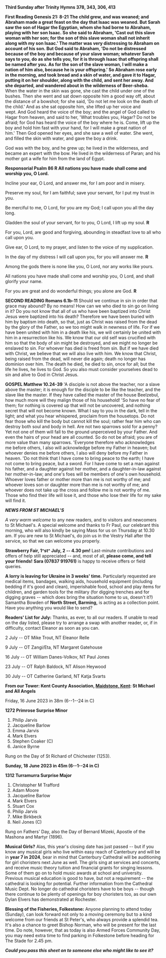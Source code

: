 **Third Sunday after Trinity Hymns 378, 343, 306, 413**

**First Reading Genesis 21: 8-21 The child grew, and was weaned; and
Abraham made a great feast on the day that Isaac was weaned. But Sarah
saw the son of Hagar the Egyptian, whom she had borne to Abraham,
playing with her son Isaac. So she said to Abraham, 'Cast out this slave
woman with her son; for the son of this slave woman shall not inherit
along with my son Isaac.' The matter was very distressing to Abraham on
account of his son. But God said to Abraham, 'Do not be distressed
because of the boy and because of your slave woman; whatever Sarah says
to you, do as she tells you, for it is through Isaac that offspring
shall be named after you. As for the son of the slave woman, I will make
a nation of him also, because he is your offspring.' So Abraham rose
early in the morning, and took bread and a skin of water, and gave it to
Hagar, putting it on her shoulder, along with the child, and sent her
away. And she departed, and wandered about in the wilderness of
Beer-sheba.** When the water in the skin was gone, she cast the child
under one of the bushes. Then she went and sat down opposite him a good
way off, about the distance of a bowshot; for she said, 'Do not let me
look on the death of the child.' And as she sat opposite him, she lifted
up her voice and wept. And God heard the voice of the boy; and the angel
of God called to Hagar from heaven, and said to her, 'What troubles you,
Hagar? Do not be afraid; for God has heard the voice of the boy where he
is. Come, lift up the boy and hold him fast with your hand, for I will
make a great nation of him.' Then God opened her eyes, and she saw a
well of water. She went, and filled the skin with water, and gave the
boy a drink.

God was with the boy, and he grew up; he lived in the wilderness, and
became an expert with the bow. He lived in the wilderness of Paran; and
his mother got a wife for him from the land of Egypt.

**Responsorial Psalm 86 R All nations you have made shall come and
worship you, O Lord.**

Incline your ear, O Lord, and answer me, for I am poor and in misery.

Preserve my soul, for I am faithful; save your servant, for I put my
trust in you.

Be merciful to me, O Lord, for you are my God; I call upon you all the
day long.

Gladden the soul of your servant, for to you, O Lord, I lift up my soul.
**R**

For you, Lord, are good and forgiving, abounding in steadfast love to
all who call upon you.

Give ear, O Lord, to my prayer, and listen to the voice of my
supplication.

In the day of my distress I will call upon you, for you will answer me.
**R**

Among the gods there is none like you, O Lord, nor any works like yours.

All nations you have made shall come and worship you, O Lord, and shall
glorify your name.

For you are great and do wonderful things; you alone are God. **R**

**SECOND READING Romans 6.1b-11** Should we continue in sin in order
that grace may abound? By no means! How can we who died to sin go on
living in it? Do you not know that all of us who have been baptized into
Christ Jesus were baptized into his death? Therefore we have been buried
with him by baptism into death, so that, just as Christ was raised from
the dead by the glory of the Father, so we too might walk in newness of
life. For if we have been united with him in a death like his, we will
certainly be united with him in a resurrection like his. We know that
our old self was crucified with him so that the body of sin might be
destroyed, and we might no longer be enslaved to sin. For whoever has
died is freed from sin. But if we have died with Christ, we believe that
we will also live with him. We know that Christ, being raised from the
dead, will never die again; death no longer has dominion over him. The
death he died, he died to sin, once for all; but the life he lives, he
lives to God. So you also must consider yourselves dead to sin and alive
to God in Christ Jesus.

**GOSPEL Matthew 10.24-39** 'A disciple is not above the teacher, nor a
slave above the master; it is enough for the disciple to be like the
teacher, and the slave like the master. If they have called the master
of the house Beelzebul, how much more will they malign those of his
household! 'So have no fear of them; for nothing is covered up that will
not be uncovered, and nothing secret that will not become known. What I
say to you in the dark, tell in the light; and what you hear whispered,
proclaim from the housetops. Do not fear those who kill the body but
cannot kill the soul; rather fear him who can destroy both soul and body
in hell. Are not two sparrows sold for a penny? Yet not one of them will
fall to the ground unperceived by your Father. And even the hairs of
your head are all counted. So do not be afraid; you are of more value
than many sparrows. 'Everyone therefore who acknowledges me before
others, I also will acknowledge before my Father in heaven; but whoever
denies me before others, I also will deny before my Father in heaven.
'Do not think that I have come to bring peace to the earth; I have not
come to bring peace, but a sword. For I have come to set a man against
his father, and a daughter against her mother, and a daughter-in-law
against her mother-in-law; and one's foes will be members of one's own
household. Whoever loves father or mother more than me is not worthy of
me; and whoever loves son or daughter more than me is not worthy of me;
and whoever does not take up the cross and follow me is not worthy of
me. Those who find their life will lose it, and those who lose their
life for my sake will find it.

***NEWS FROM ST MICHAEL\'S***

*A very warm welcome* to any new readers, and to visitors and newcomers
to St Michael\'s. A special welcome and thanks to Fr Paul, our celebrant
this morning, who will also kindly be saying Mass for us on Thursday at
10.30 am. If you are new to St Michael\'s, do join us in the Vestry Hall
after the service, so that we can welcome you properly.

**Strawberry Fair, 1^st^ July, 2 -- 4.30 pm!** Last-minute contributions
and offers of help still appreciated -- and, most of all, **please come,
and tell your friends!** **Sara (07837 919761)** is happy to receive
offers or field queries.

**A lorry is leaving for Ukraine in 3 weeks\' time.** Particularly
requested are medical items, bandages, walking aids, household equipment
(including bedding if it\'s good and clean), imperishable food, school
and play items for children, and garden tools for the military (for
digging trenches and for digging graves -- which does bring the
situation home to us, doesn\'t it?) Samantha Bowden of **North Street,
Barming,** is acting as a collection point. Have you anything you would
like to send?

**Readers\' List for July:** Thanks, as ever, to all our readers. If
unable to read on the day listed, please try to arrange a swap with
another reader, or, if in difficulty, contact Eleanor as soon as you
can.

2 July -- OT Mike Trout, NT Eleanor Relle

9 July -- OT Zangi/Eta, NT Margaret Gatehouse

16 July -- OT William Danes-Volkov, NT Paul Jones

23 July -- OT Ralph Baldock, NT Alison Heywood

30 July -- OT Catherine Garland, NT Katja Svarts

**From our Tower: Kent County Association, [Maidstone,
Kent](https://dove.cccbr.org.uk/tower/12644#_blank): St Michael and All
Angels**

Friday, 16 June 2023 in 38m (6--1--24 in C)

**1272 Primrose Surprise Minor**

1. Philip Jarvis
2. Jacqueline Barlow
3. Emma Jarvis
4. Mark Elvers
5. Stephen Coaker (C)
6. Janice Byrne

Rung on the Day of St Richard of Chichester (1253).

**Sunday, 18 June 2023 in 45m (6--1--24 in C)**

**1312 Turramurra Surprise Major**

1. Christopher M Trafford
2. Adam Moore
3. Jacqueline Barlow
4. Mark Elvers
5. Stuart Cox
6. Philip Jarvis
7. Mike Birkbeck
8. Neil Jones (C)

Rung on Fathers\' Day, also the Day of Bernard Mizeki, Apostle of the
Mashona and Martyr (1896).

**Musical Girls?** Alas, this year\'s closing date has just passed --
but if you know any musical girls who live within easy reach of
Canterbury and will be in **year 7 in 2024**, bear in mind that
Canterbury Cathedral will be auditioning for girl choristers next June
as well. The girls sing at services and concerts, and receive music
theory tuition and financial grants for singing lessons. Some of them go
on to hold music awards at school and university. Previous musical
education is good to have, but not a requirement -- the cathedral is
looking for potential. Further information from the Cathedral Music
Dept. No longer do cathedral choristers have to be boys -- though there
continue to be plenty of openings for boy choristers too, as our own
Dylan Elvers has demonstrated at Rochester.

**Blessing of the Fisheries, Folkestone:** Anyone planning to attend
today (Sunday), can look forward not only to a moving ceremony but to a
kind welcome from our friends at St Peter\'s, who always provide a
splendid tea. It\'s also a chance to greet Bishop Norman, who will be
present for the last time. Do note, however, that as today is also Armed
Forces Community Day, you may need extra time to find parking in
Folkestone before heading for The Stade for 2.45 pm.

***Could you pass this sheet on to someone else who might like to see
it?***

